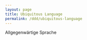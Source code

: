 ```yaml
---
layout: page
title: Ubiquitous Language
permalink: /ddd/ubiquitous-language
---
```


Allgegenwärtige Sprache

